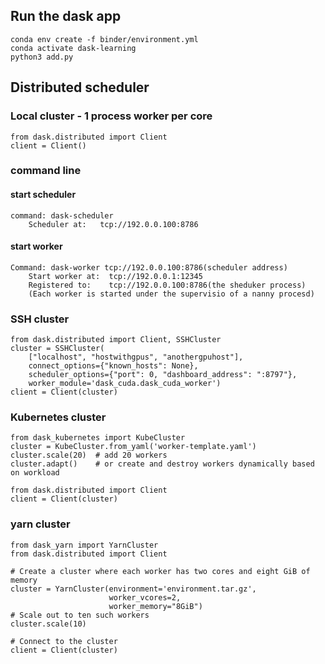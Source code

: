 ## Run the dask app
```
conda env create -f binder/environment.yml 
conda activate dask-learning
python3 add.py
```

## Distributed scheduler
### Local cluster - 1 process worker per core
```
from dask.distributed import Client
client = Client()
```

### command line
#### start scheduler
```
command: dask-scheduler
    Scheduler at:   tcp://192.0.0.100:8786
```

#### start worker
```
Command: dask-worker tcp://192.0.0.100:8786(scheduler address)
    Start worker at:  tcp://192.0.0.1:12345
    Registered to:    tcp://192.0.0.100:8786(the sheduker process)
    (Each worker is started under the supervisio of a nanny procesd)
```

### SSH cluster
```
from dask.distributed import Client, SSHCluster
cluster = SSHCluster(
    ["localhost", "hostwithgpus", "anothergpuhost"],
    connect_options={"known_hosts": None},
    scheduler_options={"port": 0, "dashboard_address": ":8797"},
    worker_module='dask_cuda.dask_cuda_worker')
client = Client(cluster)
```

### Kubernetes cluster
```
from dask_kubernetes import KubeCluster
cluster = KubeCluster.from_yaml('worker-template.yaml')
cluster.scale(20)  # add 20 workers
cluster.adapt()    # or create and destroy workers dynamically based on workload

from dask.distributed import Client
client = Client(cluster)
```

### yarn cluster
```
from dask_yarn import YarnCluster
from dask.distributed import Client

# Create a cluster where each worker has two cores and eight GiB of memory
cluster = YarnCluster(environment='environment.tar.gz',
                      worker_vcores=2,
                      worker_memory="8GiB")
# Scale out to ten such workers
cluster.scale(10)

# Connect to the cluster
client = Client(cluster)
```



